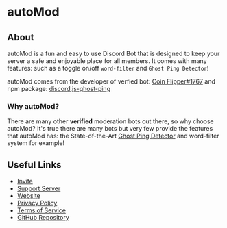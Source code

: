 # autoMod

## **About**
autoMod is a fun and easy to use Discord Bot that is designed to keep your server a safe and enjoyable place for all members. It comes with many features: such as a toggle on/off `word-filter` and `Ghost Ping Detector`!

autoMod comes from the developer of verfied bot: [Coin Flipper#1767](https://coinflipperbot.glitch.me) and npm package: [discord.js-ghost-ping](https://npmjs.com/package/discord.js-ghost-ping)

### Why autoMod?
There are many other **verified** moderation bots out there, so why choose autoMod? It's true there are many bots but very few provide the features that autoMod has: the State-of-the-Art [Ghost Ping Detector](https://npmjs.com/package/discord.js-ghost-ping) and word-filter system for example!


## **Useful Links**
- [Invite](https://automod-bot.web.app/invite)
- [Support Server](https://automod-bot.web.app/discord) 
- [Website](https://automod-bot.web.app)
- [Privacy Policy](https://automod-bot.web.app/privacy) 
- [Terms of Service](https://automod-bot.web.app/tos)
- [GitHub Repository](https://github.com/ThatsLiamS/autoMod) 
